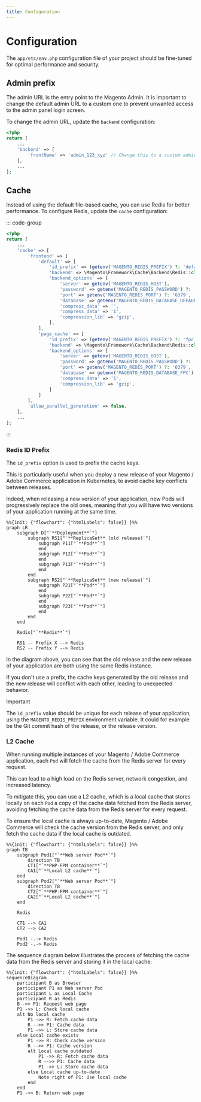 ```yaml
---
title: Configuration
---
```


# Configuration

The `app/etc/env.php` configuration file of your project should be fine-tuned for optimal performance and security.

## Admin prefix

The admin URL is the entry point to the Magento Admin. It is important to change the default admin URL to a custom one to prevent unwanted access to the admin panel login screen.

To change the admin URL, update the `backend` configuration:

```php
<?php
return [
    ...
    'backend' => [
        'frontName' => 'admin_123_xyz' // Change this to a custom admin URL
    ],
    ...
];
```

## Cache

Instead of using the default file-based cache, you can use Redis for better performance. To configure Redis, update the `cache` configuration:

::: code-group

```php [env.php]
<?php
return [
    ...
    'cache' => [
        'frontend' => [
            'default' => [
                'id_prefix' => (getenv('MAGENTO_REDIS_PREFIX') ?: 'default') . '_',
                'backend' => \Magento\Framework\Cache\Backend\Redis::class,
                'backend_options' => [
                    'server' => getenv('MAGENTO_REDIS_HOST'),
                    'password' => getenv('MAGENTO_REDIS_PASSWORD') ?: '',
                    'port' => getenv('MAGENTO_REDIS_PORT') ?: '6379',
                    'database' => getenv('MAGENTO_REDIS_DATABASE_DEFAULT') ?: '0',
                    'compress_data' => '',
                    'compress_data' => '1',
                    'compression_lib' => 'gzip',
                ],
            ],
            'page_cache' => [
                'id_prefix' => (getenv('MAGENTO_REDIS_PREFIX') ?: 'fpc') . '_',
                'backend' => \Magento\Framework\Cache\Backend\Redis::class,
                'backend_options' => [
                    'server' => getenv('MAGENTO_REDIS_HOST'),
                    'password' => getenv('MAGENTO_REDIS_PASSWORD') ?: '',
                    'port' => getenv('MAGENTO_REDIS_PORT') ?: '6379',
                    'database' => getenv('MAGENTO_REDIS_DATABASE_FPC') ?: '1',
                    'compress_data' => '1',
                    'compression_lib' => 'gzip',
                ]
            ]
        ],
        'allow_parallel_generation' => false,
    ],
    ...
];
```
:::

### Redis ID Prefix

The `id_prefix` option is used to prefix the cache keys.

This is particularly useful when you deploy a new release of your Magento / Adobe Commerce application in Kubernetes, to avoid cache key conflicts between releases.

Indeed, when releasing a new version of your application, new Pods will progressively replace the old ones, meaning that you will have two versions of your application running at the same time.

```mermaid
%%{init: {"flowchart": {"htmlLabels": false}} }%%
graph LR
    subgraph D["`**Deployment**`"]
        subgraph RS1["`**ReplicaSet** (old release)`"]
            subgraph P11["`**Pod**`"]
            end
            subgraph P12["`**Pod**`"]
            end
            subgraph P13["`**Pod**`"]
            end
        end
        subgraph RS2["`**ReplicaSet** (new release)`"]
            subgraph P21["`**Pod**`"]
            end
            subgraph P22["`**Pod**`"]
            end
            subgraph P23["`**Pod**`"]
            end
        end
    end
    
    Redis["`**Redis**`"]
    
    RS1 -- Prefix X --> Redis
    RS2 -- Prefix Y --> Redis
```

In the diagram above, you can see that the old release and the new release of your application are both using the same Redis instance.

If you don't use a prefix, the cache keys generated by the old release and the new release will conflict with each other, leading to unexpected behavior.

> [!IMPORTANT]
> The `id_prefix` value should be unique for each release of your application, using the `MAGENTO_REDIS_PREFIX` environment variable.
> It could for example be the Git commit hash of the release, or the release version.

### L2 Cache

When running multiple instances of your Magento / Adobe Commerce application, each `Pod` will fetch the cache from the Redis server for every request.

This can lead to a high load on the Redis server, network congestion, and increased latency.

To mitigate this, you can use a L2 cache, which is a local cache that stores locally on each `Pod` a copy of the cache data fetched from the Redis server, avoiding fetching the cache data from the Redis server for every request.

To ensure the local cache is always up-to-date, Magento / Adobe Commerce will check the cache version from the Redis server, and only fetch the cache data if the local cache is outdated.

```mermaid
%%{init: {"flowchart": {"htmlLabels": false}} }%%
graph TB
    subgraph Pod1["`**Web server Pod**`"]
        direction TB
        CT1["`**PHP-FPM container**`"]
        CA1["`**Local L2 cache**`"]
    end
    subgraph Pod2["`**Web server Pod**`"]
        direction TB
        CT2["`**PHP-FPM container**`"]
        CA2["`**Local L2 cache**`"]
    end
    
    Redis
    
    CT1 --> CA1
    CT2 --> CA2
    
    Pod1 -.-> Redis
    Pod2 -.-> Redis

```

The sequence diagram below illustrates the process of fetching the cache data from the Redis server and storing it in the local cache:

```mermaid
%%{init: {"flowchart": {"htmlLabels": false}} }%%
sequenceDiagram
    participant B as Browser
    participant P1 as Web server Pod
    participant L as Local Cache
    participant R as Redis
    B ->> P1: Request web page
    P1 ->> L: Check local cache
    alt No local cache
        P1 ->> R: Fetch cache data
        R -->> P1: Cache data
        P1 ->> L: Store cache data
    else Local cache exists
        P1 ->> R: Check cache version
        R -->> P1: Cache version
        alt Local cache outdated
            P1 ->> R: Fetch cache data
            R -->> P1: Cache data
            P1 ->> L: Store cache data
        else Local cache up-to-date
            Note right of P1: Use local cache
        end
    end
    P1 ->> B: Return web page
```
